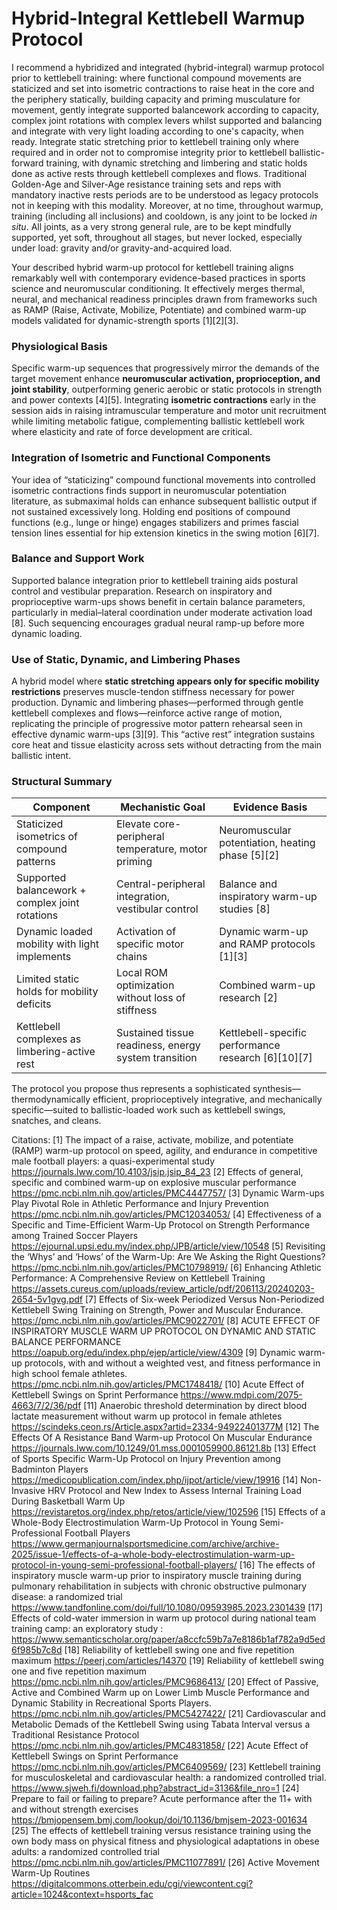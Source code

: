 # Hybrid-Integral Kettlebell Warmup Protocol #

I recommend a hybridized and integrated (hybrid-integral) warmup protocol prior to kettlebell training: where functional compound movements are staticized and set into isometric contractions to raise heat in the core and the periphery statically, building capacity and priming musculature for movement, gently integrate supported balancework according to capacity, complex joint rotations with complex levers whilst supported and balancing and integrate with very light loading according to one's capacity, when ready. Integrate static stretching prior to kettlebell training only where required and in order not to compromise integrity prior to kettlebell ballistic-forward training, with dynamic stretching and limbering and static holds done as active rests through kettlebell complexes and flows. Traditional Golden-Age and Silver-Age resistance training sets and reps with mandatory inactive rests periods are to be understood as legacy protocols not in keeping with this modality. Moreover, at no time, throughout warmup, training (including all inclusions) and cooldown, is any joint to be locked *in situ*. All joints, as a very strong general rule, are to be kept mindfully supported, yet soft, throughout all stages, but never locked, especially under load: gravity and/or gravity-and-acquired load.

Your described hybrid warm-up protocol for kettlebell training aligns remarkably well with contemporary evidence-based practices in sports science and neuromuscular conditioning. It effectively merges thermal, neural, and mechanical readiness principles drawn from frameworks such as RAMP (Raise, Activate, Mobilize, Potentiate) and combined warm-up models validated for dynamic-strength sports [1][2][3].

### Physiological Basis
Specific warm-up sequences that progressively mirror the demands of the target movement enhance **neuromuscular activation, proprioception, and joint stability**, outperforming generic aerobic or static protocols in strength and power contexts [4][5]. Integrating **isometric contractions** early in the session aids in raising intramuscular temperature and motor unit recruitment while limiting metabolic fatigue, complementing ballistic kettlebell work where elasticity and rate of force development are critical.

### Integration of Isometric and Functional Components
Your idea of “staticizing” compound functional movements into controlled isometric contractions finds support in neuromuscular potentiation literature, as submaximal holds can enhance subsequent ballistic output if not sustained excessively long. Holding end positions of compound functions (e.g., lunge or hinge) engages stabilizers and primes fascial tension lines essential for hip extension kinetics in the swing motion [6][7].

### Balance and Support Work
Supported balance integration prior to kettlebell training aids postural control and vestibular preparation. Research on inspiratory and proprioceptive warm-ups shows benefit in certain balance parameters, particularly in medial–lateral coordination under moderate activation load [8]. Such sequencing encourages gradual neural ramp-up before more dynamic loading.

### Use of Static, Dynamic, and Limbering Phases
A hybrid model where **static stretching appears only for specific mobility restrictions** preserves muscle-tendon stiffness necessary for power production. Dynamic and limbering phases—performed through gentle kettlebell complexes and flows—reinforce active range of motion, replicating the principle of progressive motor pattern rehearsal seen in effective dynamic warm-ups [3][9]. This “active rest” integration sustains core heat and tissue elasticity across sets without detracting from the main ballistic intent.

### Structural Summary

| Component | Mechanistic Goal | Evidence Basis |
|------------|------------------|----------------|
| Staticized isometrics of compound patterns | Elevate core-peripheral temperature, motor priming | Neuromuscular potentiation, heating phase [5][2] |
| Supported balancework + complex joint rotations | Central-peripheral integration, vestibular control | Balance and inspiratory warm-up studies [8] |
| Dynamic loaded mobility with light implements | Activation of specific motor chains | Dynamic warm-up and RAMP protocols [1][3] |
| Limited static holds for mobility deficits | Local ROM optimization without loss of stiffness | Combined warm-up research [2] |
| Kettlebell complexes as limbering-active rest | Sustained tissue readiness, energy system transition | Kettlebell-specific performance research [6][10][7] |

The protocol you propose thus represents a sophisticated synthesis—thermodynamically efficient, proprioceptively integrative, and mechanically specific—suited to ballistic-loaded work such as kettlebell swings, snatches, and cleans.

Citations:
[1] The impact of a raise, activate, mobilize, and potentiate (RAMP) warm-up protocol on speed, agility, and endurance in competitive male football players: a quasi-experimental study https://journals.lww.com/10.4103/jsip.jsip_84_23
[2] Effects of general, specific and combined warm-up on explosive muscular performance https://pmc.ncbi.nlm.nih.gov/articles/PMC4447757/
[3] Dynamic Warm-ups Play Pivotal Role in Athletic Performance and Injury Prevention https://pmc.ncbi.nlm.nih.gov/articles/PMC12034053/
[4] Effectiveness of a Specific and Time-Efficient Warm-Up Protocol on Strength Performance among Trained Soccer Players https://ejournal.upsi.edu.my/index.php/JPB/article/view/10548
[5] Revisiting the ‘Whys’ and ‘Hows’ of the Warm-Up: Are We Asking the Right Questions? https://pmc.ncbi.nlm.nih.gov/articles/PMC10798919/
[6] Enhancing Athletic Performance: A Comprehensive Review on Kettlebell Training https://assets.cureus.com/uploads/review_article/pdf/206113/20240203-2654-5v1gvg.pdf
[7] Effects of Six-week Periodized Versus Non-Periodized Kettlebell Swing Training on Strength, Power and Muscular Endurance. https://pmc.ncbi.nlm.nih.gov/articles/PMC9022701/
[8] ACUTE EFFECT OF INSPIRATORY MUSCLE WARM UP PROTOCOL ON DYNAMIC AND STATIC BALANCE PERFORMANCE https://oapub.org/edu/index.php/ejep/article/view/4309
[9] Dynamic warm-up protocols, with and without a weighted vest, and fitness performance in high school female athletes. https://pmc.ncbi.nlm.nih.gov/articles/PMC1748418/
[10] Acute Effect of Kettlebell Swings on Sprint Performance https://www.mdpi.com/2075-4663/7/2/36/pdf
[11] Anaerobic threshold determination by direct blood lactate measurement without warm up protocol in female athletes https://scindeks.ceon.rs/Article.aspx?artid=2334-94922401377M
[12] The Effects Of A Resistance Band Warm-up Protocol On Muscular Endurance https://journals.lww.com/10.1249/01.mss.0001059900.86121.8b
[13] Effect of Sports Specific Warm-Up Protocol on Injury Prevention among Badminton Players https://medicopublication.com/index.php/ijpot/article/view/19916
[14] Non-Invasive HRV Protocol and New Index to Assess Internal Training Load During Basketball Warm Up https://revistaretos.org/index.php/retos/article/view/102596
[15] Effects of a Whole-Body Electrostimulation Warm-Up Protocol in Young Semi-Professional Football Players https://www.germanjournalsportsmedicine.com/archive/archive-2025/issue-1/effects-of-a-whole-body-electrostimulation-warm-up-protocol-in-young-semi-professional-football-players/
[16] The effects of inspiratory muscle warm-up prior to inspiratory muscle training during pulmonary rehabilitation in subjects with chronic obstructive pulmonary disease: a randomized trial https://www.tandfonline.com/doi/full/10.1080/09593985.2023.2301439
[17] Effects of cold-water immersion in warm up protocol during national team training camp: an exploratory study : https://www.semanticscholar.org/paper/a8ccfc59b7a7e8186b1af782a9d5ed6f985b7c8d
[18] Reliability of kettlebell swing one and five repetition maximum https://peerj.com/articles/14370
[19] Reliability of kettlebell swing one and five repetition maximum https://pmc.ncbi.nlm.nih.gov/articles/PMC9686413/
[20] Effect of Passive, Active and Combined Warm up on Lower Limb Muscle Performance and Dynamic Stability in Recreational Sports Players. https://pmc.ncbi.nlm.nih.gov/articles/PMC5427422/
[21] Cardiovascular and Metabolic Demads of the Kettlebell Swing using Tabata Interval versus a Traditional Resistance Protocol https://pmc.ncbi.nlm.nih.gov/articles/PMC4831858/
[22] Acute Effect of Kettlebell Swings on Sprint Performance https://pmc.ncbi.nlm.nih.gov/articles/PMC6409569/
[23] Kettlebell training for musculoskeletal and cardiovascular health: a randomized controlled trial. https://www.sjweh.fi/download.php?abstract_id=3136&file_nro=1
[24] Prepare to fail or failing to prepare? Acute performance after the 11+ with and without strength exercises https://bmjopensem.bmj.com/lookup/doi/10.1136/bmjsem-2023-001634
[25] The effects of kettlebell training versus resistance training using the own body mass on physical fitness and physiological adaptations in obese adults: a randomized controlled trial https://pmc.ncbi.nlm.nih.gov/articles/PMC11077891/
[26] Active Movement Warm-Up Routines https://digitalcommons.otterbein.edu/cgi/viewcontent.cgi?article=1024&context=hsports_fac





